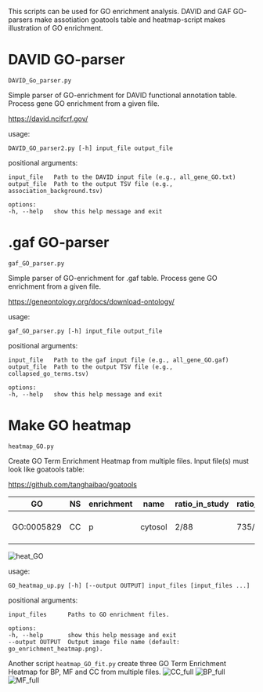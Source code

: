 This scripts can be used for GO enrichment analysis. DAVID and GAF GO-parsers make assotiation goatools table and heatmap-script makes illustration of GO enrichment. 
# DAVID GO-parser
``DAVID_Go_parser.py``

Simple parser of GO-enrichment for DAVID functional annotation table. Process gene GO enrichment from a given file.

https://david.ncifcrf.gov/

usage: 

    DAVID_GO_parser2.py [-h] input_file output_file

positional arguments:
  
    input_file   Path to the DAVID input file (e.g., all_gene_GO.txt)
    output_file  Path to the output TSV file (e.g., association_background.tsv)

    options:
    -h, --help   show this help message and exit

# .gaf GO-parser
``gaf_GO_parser.py``

Simple parser of GO-enrichment for .gaf table. Process gene GO enrichment from a given file.

https://geneontology.org/docs/download-ontology/

usage:

    gaf_GO_parser.py [-h] input_file output_file

positional arguments:

    input_file   Path to the gaf input file (e.g., all_gene_GO.gaf)
    output_file  Path to the output TSV file (e.g., collapsed_go_terms.tsv)

    options:
    -h, --help   show this help message and exit

# Make GO heatmap

``heatmap_GO.py``

Create GO Term Enrichment Heatmap from multiple files. Input file(s) must look like goatools table:

https://github.com/tanghaibao/goatools

| GO | NS | enrichment | name | ratio_in_study | ratio_in_pop | p_uncorrected | depth | study_count | p_bonferroni | p_sidak | p_holm | p_fdr_bh | study_items |
| -- | -- | ---------- |------|----------------|--------------|---------------|-------|-------------|--------------|---------|--------|----------|-------------|
| GO:0005829 | CC | p | cytosol | 2/88 | 735/4013 | 0.001 | 1 | 2 | 0.001 | 0.001 | 0.001 | 0.001 | Gene1, Gene2, Gene3 |

![heat_GO](https://github.com/user-attachments/assets/ceb0f9b4-4745-467c-af68-f53dffb9177e)

usage: 

    GO_heatmap_up.py [-h] [--output OUTPUT] input_files [input_files ...]

positional arguments:
    
    input_files      Paths to GO enrichment files.

    options:
    -h, --help       show this help message and exit
    --output OUTPUT  Output image file name (default: go_enrichment_heatmap.png).

Another script ``heatmap_GO_fit.py`` create three GO Term Enrichment Heatmap for BP, MF and CC from multiple files. 
![CC_full](https://github.com/user-attachments/assets/0c7e4bb2-b1fd-409d-ad23-954a4a5e08b3)
![BP_full](https://github.com/user-attachments/assets/c81179c8-6004-4fa1-b821-96d6ca4b3246)
![MF_full](https://github.com/user-attachments/assets/fc6e3250-8b3d-4364-b4e8-5ce5d1d78495)


